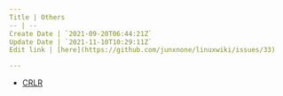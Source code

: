 ```yaml
---
Title | Others
-- | --
Create Date | `2021-09-20T06:44:21Z`
Update Date | `2021-11-10T10:29:11Z`
Edit link | [here](https://github.com/junxnone/linuxwiki/issues/33)

---
```

- [CRLR](/CRLF)
